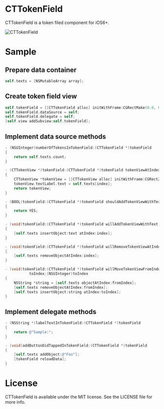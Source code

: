 CTTokenField
============

CTTokenField is a token filed component for iOS6+.

![CTTokenField](http://f.cl.ly/items/02123U0r3j1i2v3e250r/cttokenfield.png)

Sample
==========

Prepare data container
----------
```Objective-C
self.texts = [NSMutableArray array];
```

Create token field view
----------
```Objective-C
self.tokenField = [[CTTokenField alloc] initWithFrame:CGRectMake(0.0, 0.0, CGRectGetWidth(self.view.frame), 0.0)];
self.tokenField.dataSource = self;
self.tokenField.delegate = self;
[self.view addSubview:self.tokenField];
```

Implement data source methods
----------
```Objective-C
- (NSUInteger)numberOfTokensInTokenField:(CTTokenField *)tokenField
{
    return self.texts.count;
}

- (CTTokenView *)tokenField:(CTTokenField *)tokenField tokenViewAtIndex:(NSUInteger)index
{
    CTTokenView *tokenView = [[CTTokenView alloc] initWithFrame:CGRectZero];
    tokenView.textLabel.text = self.texts[index];
    return tokenView;
}

- (BOOL)tokenField:(CTTokenField *)tokenField shouldAddTokenViewWithText:(NSString *)text
{
    return YES;
}

- (void)tokenField:(CTTokenField *)tokenField willAddTokenViewWithText:(NSString *)text atIndex:(NSUInteger)index
{
    [self.texts insertObject:text atIndex:index];
}

- (void)tokenField:(CTTokenField *)tokenField willRemoveTokenViewAtIndex:(NSUInteger)index
{
    [self.texts removeObjectAtIndex:index];
}

- (void)tokenField:(CTTokenField *)tokenField willMoveTokenViewFromIndex:(NSUInteger)fromIndex
           toIndex:(NSUInteger)toIndex
{
    NSString *string = [self.texts objectAtIndex:fromIndex];
    [self.texts removeObjectAtIndex:fromIndex];
    [self.texts insertObject:string atIndex:toIndex];
}
```

Implement delegate methods
----------
```Objective-C
- (NSString *)labelTextInTokenField:(CTTokenField *)tokenField
{
    return @"Sample:";
}

- (void)addButtonDidTappedInTokenField:(CTTokenField *)tokenField
{
    [self.texts addObject:@"Foo"];
    [tokenField reloadData];
}
```

License
===============
CTTokenField is available under the MIT license. See the LICENSE file for more info.
